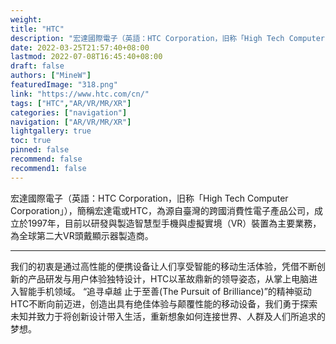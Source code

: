 ```yaml
---
weight: 
title: "HTC"
description: "宏達國際電子（英語：HTC Corporation，旧称「High Tech Computer Corporation」），簡稱宏達電或HTC，為源自臺灣的跨國消費性電子產品公司，成立於1997年，目前以研發與製造智慧型手機與虛擬實境（VR）裝置為主要業務，為全球第二大VR頭戴顯示器製造商。"
date: 2022-03-25T21:57:40+08:00
lastmod: 2022-07-08T16:45:40+08:00
draft: false
authors: ["MineW"]
featuredImage: "318.png"
link: "https://www.htc.com/cn/"
tags: ["HTC","AR/VR/MR/XR"]
categories: ["navigation"]
navigation: ["AR/VR/MR/XR"]
lightgallery: true
toc: true
pinned: false
recommend: false
recommend1: false
---
```


宏達國際電子（英語：HTC Corporation，旧称「High Tech Computer Corporation」），簡稱宏達電或HTC，為源自臺灣的跨國消費性電子產品公司，成立於1997年，目前以研發與製造智慧型手機與虛擬實境（VR）裝置為主要業務，為全球第二大VR頭戴顯示器製造商。

---

我们的初衷是通过高性能的便携设备让人们享受智能的移动生活体验，凭借不断创新的产品研发与用户体验独特设计，HTC以革故鼎新的领导姿态，从掌上电脑进入智能手机领域。
“追寻卓越 止于至善(The Pursuit of Brilliance)”的精神驱动HTC不断向前迈进，创造出具有绝佳体验与颠覆性能的移动设备，我们勇于探索未知并致力于将创新设计带入生活，重新想象如何连接世界、人群及人们所追求的梦想。